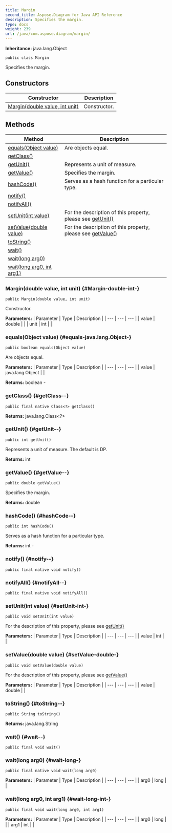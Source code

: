 ```yaml
---
title: Margin
second_title: Aspose.Diagram for Java API Reference
description: Specifies the margin.
type: docs
weight: 239
url: /java/com.aspose.diagram/margin/
---
```


**Inheritance:**
java.lang.Object
```
public class Margin
```

Specifies the margin.
## Constructors

| Constructor | Description |
| --- | --- |
| [Margin(double value, int unit)](#Margin-double-int-) | Constructor. |
## Methods

| Method | Description |
| --- | --- |
| [equals(Object value)](#equals-java.lang.Object-) | Are objects equal. |
| [getClass()](#getClass--) |  |
| [getUnit()](#getUnit--) | Represents a unit of measure. |
| [getValue()](#getValue--) | Specifies the margin. |
| [hashCode()](#hashCode--) | Serves as a hash function for a particular type. |
| [notify()](#notify--) |  |
| [notifyAll()](#notifyAll--) |  |
| [setUnit(int value)](#setUnit-int-) | For the description of this property, please see [getUnit()](../../com.aspose.diagram/margin\#getUnit--) |
| [setValue(double value)](#setValue-double-) | For the description of this property, please see [getValue()](../../com.aspose.diagram/margin\#getValue--) |
| [toString()](#toString--) |  |
| [wait()](#wait--) |  |
| [wait(long arg0)](#wait-long-) |  |
| [wait(long arg0, int arg1)](#wait-long-int-) |  |
### Margin(double value, int unit) {#Margin-double-int-}
```
public Margin(double value, int unit)
```


Constructor.

**Parameters:**
| Parameter | Type | Description |
| --- | --- | --- |
| value | double |  |
| unit | int |  |

### equals(Object value) {#equals-java.lang.Object-}
```
public boolean equals(Object value)
```


Are objects equal.

**Parameters:**
| Parameter | Type | Description |
| --- | --- | --- |
| value | java.lang.Object |  |

**Returns:**
boolean - 
### getClass() {#getClass--}
```
public final native Class<?> getClass()
```




**Returns:**
java.lang.Class<?>
### getUnit() {#getUnit--}
```
public int getUnit()
```


Represents a unit of measure. The default is DP.

**Returns:**
int
### getValue() {#getValue--}
```
public double getValue()
```


Specifies the margin.

**Returns:**
double
### hashCode() {#hashCode--}
```
public int hashCode()
```


Serves as a hash function for a particular type.

**Returns:**
int - 
### notify() {#notify--}
```
public final native void notify()
```




### notifyAll() {#notifyAll--}
```
public final native void notifyAll()
```




### setUnit(int value) {#setUnit-int-}
```
public void setUnit(int value)
```


For the description of this property, please see [getUnit()](../../com.aspose.diagram/margin\#getUnit--)

**Parameters:**
| Parameter | Type | Description |
| --- | --- | --- |
| value | int |  |

### setValue(double value) {#setValue-double-}
```
public void setValue(double value)
```


For the description of this property, please see [getValue()](../../com.aspose.diagram/margin\#getValue--)

**Parameters:**
| Parameter | Type | Description |
| --- | --- | --- |
| value | double |  |

### toString() {#toString--}
```
public String toString()
```




**Returns:**
java.lang.String
### wait() {#wait--}
```
public final void wait()
```




### wait(long arg0) {#wait-long-}
```
public final native void wait(long arg0)
```




**Parameters:**
| Parameter | Type | Description |
| --- | --- | --- |
| arg0 | long |  |

### wait(long arg0, int arg1) {#wait-long-int-}
```
public final void wait(long arg0, int arg1)
```




**Parameters:**
| Parameter | Type | Description |
| --- | --- | --- |
| arg0 | long |  |
| arg1 | int |  |

